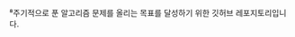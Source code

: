 ⁸주기적으로 푼 알고리즘 문제를 올리는 목표를 달성하기 위한 깃허브 레포지토리입니다.
<!--
시작 요일      : 2022-05-07
예상 종료 요일 : 2022-08-30

## why 예상 종료 요일
알고리즘 문제는 계속적으로 평생 공부해야 할 사항인데 왜 예상 종료요일이 있느냐하면, 목표를 달성하기 위한 8가지 규칙에 의거해서입니다.
1. 무엇이 할지 명확히 하기.
2. 보완해야 해야 하는 부분이 무엇이고, 풀어야 하는 문제가 무엇인지 명확히 하기.
3. 목표를 달성하는 정확한 날짜 정하기
4. 계획을 철저히 세우고 즉시 행동하기
5. 위의 네가지 원칙을 상세히 기록하기
6. 매일 아침 출근버스 안에서 푼 문제 코드를 다시한번 생각해보기
7. 5월 5일 문제의 제출기한은 다음날 코드를 다시 보기 위한 출근 전날까지로 정한다. 즉 5월 6일 8시까지 해당 문제 풀이 기한은 유용하다.
8. 일요일 중 문제를 푸는 요일은 월, 화, 수, 목, 일 / 문제를 다시 풀며 보완점을 총합하는 기한은 금, 토로 정한다.

## 5월달#

5월달의 계획.

### `5월 첫째주(2022-05-01 ~ 2022-05-07)`

풀어야 하는 대분류 문제 : Stack or Queue 적용 문제
- 5월 1일 : [프로그래머스_기능개발](https://programmers.co.kr/learn/courses/30/lessons/42586)
- 5월 2일 : [프로그래머스_프린터](https://programmers.co.kr/learn/courses/30/lessons/42587)
- 5월 3일 : [프로그래머스_다리를지나는트럭](https://programmers.co.kr/learn/courses/30/lessons/42583)
- 5월 4일 : [프로그래머스_주식가격](https://programmers.co.kr/learn/courses/30/lessons/42584)
- 5월 5일 : [프로그래머스_두개뽑아서더하기](https://programmers.co.kr/learn/courses/30/lessons/68644)

푼 문제 현황 리스트
- 5월 1일 : [프로그래머스_기능개발](https://github.com/diqksrk/AlgorithmPrac/blob/master/programmers/progammers_%EA%B8%B0%EB%8A%A5%EA%B0%9C%EB%B0%9C.py)
- 5월 2일 : [프로그래머스_프린터](https://github.com/diqksrk/AlgorithmPrac/blob/master/programmers/programmers_printer.py)
- 5월 3일 : [프로그래머스_다리를지나는트럭](https://github.com/diqksrk/AlgorithmPrac/blob/master/programmers/programmers_truck.py)
- 5월 4일 : [프로그래머스_주식가격](https://github.com/diqksrk/AlgorithmPrac/blob/master/programmers/programmers_stockPrice.py) 
- 5월 5일 : [프로그래머스_두개뽑아서더하기](https://github.com/diqksrk/AlgorithmPrac/blob/master/programmers/progammers_addedNumber.py) 

추가로 푼 문제
- 5월 5일 : [프로그래머스_더맵게](https://github.com/diqksrk/AlgorithmPrac/blob/master/programmers/programmers_scouvile.py) 

### `5월 둘째주(2022-05-07 ~ 2022-05-14)`
프로젝트가 바빠진 관계로 잠시 중단한다. 중단 기한은 5월 20일까지이며 해당 프로젝트에 집중을 위해 중단한다.
5월 20일 중단이후 다시 재개하는것으로 계획한다.

### `5월 넷째주(2022-05-22 ~ 2022-05-28)`
프로젝트가 끝났으므로 재개한다.
풀어야 하는 대분류 문제 : Heap And Graph
- 5월 22일 : [프로그래머스_디스크컨트롤러](https://programmers.co.kr/learn/courses/30/lessons/42627)
- 5월 23일 : [프로그래머스_가장 먼 노드](https://programmers.co.kr/learn/courses/30/lessons/49189)
- 5월 24일 : [프로그래머스_모의고사](https://programmers.co.kr/learn/courses/30/lessons/42840)
- 5월 25일 : [프로그래머스_네트워크](https://programmers.co.kr/learn/courses/30/lessons/43162)
- 5월 26일 : [프로그래머스_이중우선순위](https://programmers.co.kr/learn/courses/30/lessons/49191)

푼 문제 현황 리스트
- 5월 22일 : [프로그래머스_디스크컨트롤러](https://github.com/diqksrk/AlgorithmPrac/blob/master/programmers/programmers_disk_controller.py)
- 5월 23일 : [프로그래머스_가장 먼 노드](https://github.com/diqksrk/AlgorithmPrac/blob/master/programmers/Node.java)
- 5월 24일 : [프로그래머스_모의고사](https://github.com/diqksrk/AlgorithmPrac/blob/master/programmers/exam.java)
- 5월 25일 : [프로그래머스_네트워크](https://github.com/diqksrk/AlgorithmPrac/blob/master/programmers/network.java)
- 5월 26일 : [프로그래머스_이중우선순위](https://github.com/diqksrk/AlgorithmPrac/blob/master/programmers/duplPriorityQueue.java)

### `5월 마지막주(2022-05-30 ~ 2022-06-05)`
이제 leetcode문제를 섞을 예정이다. 프로그래머스 3, leetcode문제 2순으로 한다.
주제는 정렬에 대해 부족하다 생각하므로, 정렬문제 + Priority Queue를 다룰수 있는 문제로 하려고 한다.

코드 리뷰 및 알고리즘 리뷰 한 문제
- 5월 22일 : [프로그래머스_디스크컨트롤러](https://github.com/diqksrk/AlgorithmPrac/blob/master/programmers/programmers_disk_controller.py)
- 5월 23일 : [프로그래머스_가장 먼 노드](https://github.com/diqksrk/AlgorithmPrac/blob/master/programmers/Node.java)
- 
### `문제 풀이 규칙`
/*
1. 언어는 Python3로 정한다. 정하는 이유는 다음과 같다.
 1.1) 자료형을 선언하지 않게 하므로, 비즈니스 로직에만 초점을 두어 생산성을 향상시킨다.
 1.2) 위로 인해 변수의 범위에 의한 오류를 방지해준다.
 1.3) 다양한 생태계 라이브러리를 구축하고 있다. 현시점 가장 많이 사용되는 언어는 Pyrhon3이다.
 1.4) 회사에서 Java를 다루므로, 트렌드에 맞게 자주 사용되는 언어에 친숙해질 필요가 있다.
2. 예외 사항
 다음과 같은 경우에는 Java를 사용한다.
 2.1) recursive call이 과도하게 발생하는 경우, DFS의 경우 recursive call이 과도하게 발생하면, Python은 에러를 발생시킬수 있으므로 Java언어를 사용해서 진행한다.<br/>
 */
 <br/>
 아직 자바를 완전히 아는것이아니라 생각한다. 알고리즘은 자바로 푼다. 자바에 대해서도 부족하다 생각한다.
 
 피드백 규칙 : 전반적인 피드백 정리는 블로그에 정리를 한다.  
 -->

